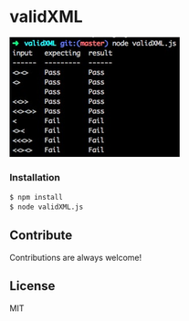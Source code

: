 # validXML
![pic](./screenshot.jpg)
### Installation
```sh
$ npm install
$ node validXML.js 
```


Contribute
----

Contributions are always welcome!


License
----

MIT